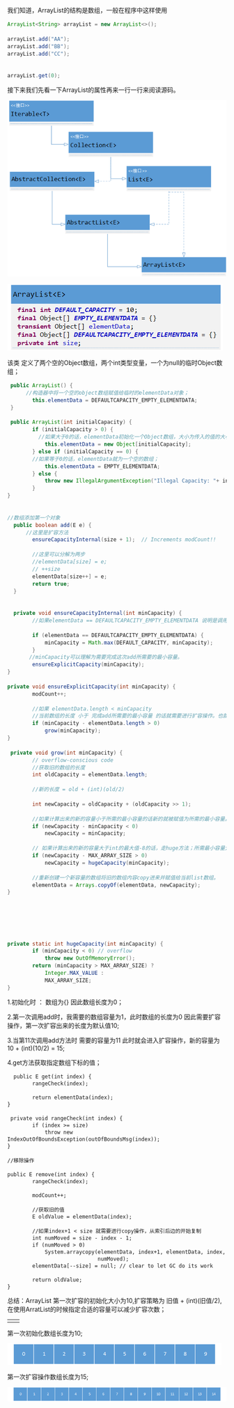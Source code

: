 我们知道，ArrayList的结构是数组，一般在程序中这样使用

```java
ArrayList<String> arrayList = new ArrayList<>();

arrayList.add("AA");
arrayList.add("BB");
arrayList.add("CC");


arrayList.get(0);
```

接下来我们先看一下ArrayList的属性再来一行一行来阅读源码。

![](/assets/Iterable.png)

![](/assets/ArrayList.png)

该类 定义了两个空的Object数组，两个int类型变量，一个为null的临时Object数组；

```java
 public ArrayList() {
      //构造器中将一个空的object数组赋值给临时的elementData对象；
        this.elementData = DEFAULTCAPACITY_EMPTY_ELEMENTDATA;
 }

 public ArrayList(int initialCapacity) {
        if (initialCapacity > 0) {
          //如果大于0的话，elementData初始化一个Object数组，大小为传入的值的大小。
            this.elementData = new Object[initialCapacity];
        } else if (initialCapacity == 0) {
        //如果等于0的话，elementData就为一个空的数组；
            this.elementData = EMPTY_ELEMENTDATA;
        } else {
            throw new IllegalArgumentException("Illegal Capacity: "+ initialCapacity);
        }
}


//数组添加第一个对象
  public boolean add(E e) {
      //这里是扩容方法
        ensureCapacityInternal(size + 1);  // Increments modCount!!

        //这里可以分解为两步
        //elementData[size] = e;
        // ++size
        elementData[size++] = e;
        return true;
  }


  private void ensureCapacityInternal(int minCapacity) {
        //如果elementData == DEFAULTCAPACITY_EMPTY_ELEMENTDATA 说明是调用的无参构造器。

        if (elementData == DEFAULTCAPACITY_EMPTY_ELEMENTDATA) {
            minCapacity = Math.max(DEFAULT_CAPACITY, minCapacity);
        }
       //minCapacity可以理解为需要完成这次add所需要的最小容量。
        ensureExplicitCapacity(minCapacity);
}

private void ensureExplicitCapacity(int minCapacity) {
        modCount++;

        //如果 elementData.length < minCapacity 
        //当前数组的长度 小于 完成add所需要的最小容量 的话就需要进行扩容操作。也就是说数组没有足够的空间来存放数据了。
        if (minCapacity - elementData.length > 0)
            grow(minCapacity);
}

 private void grow(int minCapacity) {
        // overflow-conscious code
        //获取旧的数组的长度
        int oldCapacity = elementData.length;

        //新的长度 = old + (int)(old/2)

        int newCapacity = oldCapacity + (oldCapacity >> 1);

        //如果计算出来的新的容量小于所需的最小容量的话新的就被赋值为所需的最小容量。
        if (newCapacity - minCapacity < 0)
            newCapacity = minCapacity;

        // 如果计算出来的新的容量大于int的最大值-8的话，走huge方法；所需最小容量大于int最大值-8就是int最大值，否则就是int最大值-8   
        if (newCapacity - MAX_ARRAY_SIZE > 0)
            newCapacity = hugeCapacity(minCapacity);

        //重新创建一个新容量的数组将旧的数组内容copy进来并赋值给当前list数组。
        elementData = Arrays.copyOf(elementData, newCapacity);
}






private static int hugeCapacity(int minCapacity) {
        if (minCapacity < 0) // overflow
            throw new OutOfMemoryError();
        return (minCapacity > MAX_ARRAY_SIZE) ?
            Integer.MAX_VALUE :
            MAX_ARRAY_SIZE;
}
```

1.初始化时 ： 数组为{} 因此数组长度为0；

2.第一次调用add时，我需要的数组容量为1，此时数组的长度为0 因此需要扩容操作，第一次扩容出来的长度为默认值10;

3.当第11次调用add方法时 需要的容量为11 此时就会进入扩容操作，新的容量为 10 + \(int\)\(10/2\) = 15;

4.get方法获取指定数组下标的值；

```
  public E get(int index) {
        rangeCheck(index);

        return elementData(index);
}

 private void rangeCheck(int index) {
        if (index >= size)
            throw new IndexOutOfBoundsException(outOfBoundsMsg(index));
}

//移除操作

public E remove(int index) {
        rangeCheck(index);

        modCount++;

        //获取旧的值
        E oldValue = elementData(index);

        //如果index+1 < size 就需要进行copy操作，从索引后边的开始复制
        int numMoved = size - index - 1;
        if (numMoved > 0)
            System.arraycopy(elementData, index+1, elementData, index,
                             numMoved);
        elementData[--size] = null; // clear to let GC do its work

        return oldValue;
}
```

总结：ArrayList 第一次扩容的初始化大小为10,扩容策略为 旧值 + \(int\)\(旧值/2\),在使用ArratList的时候指定合适的容量可以减少扩容次数；

|  |  |
| :--- | :--- |
|  |  |

第一次初始化数组长度为10;

![](/assets/vvsad.png)

第一次扩容操作数组长度为15;

![](/assets/dfsdfasfa.png)


